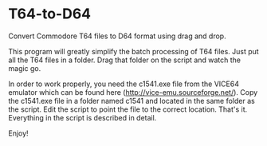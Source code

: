# T64-to-D64
Convert Commodore T64 files to D64 format using drag and drop.

This program will greatly simplify the batch processing of T64 files.
Just put all the T64 files in a folder. Drag that folder on the script and watch the magic go.

In order to work properly, you need the c1541.exe file from the VICE64 emulator which can be found here (http://vice-emu.sourceforge.net/).
Copy the c1541.exe file in a folder named c1541 and located in the same folder as the script.
Edit the script to point the file to the correct location. That's it.
Everything in the script is described in detail.

Enjoy!
